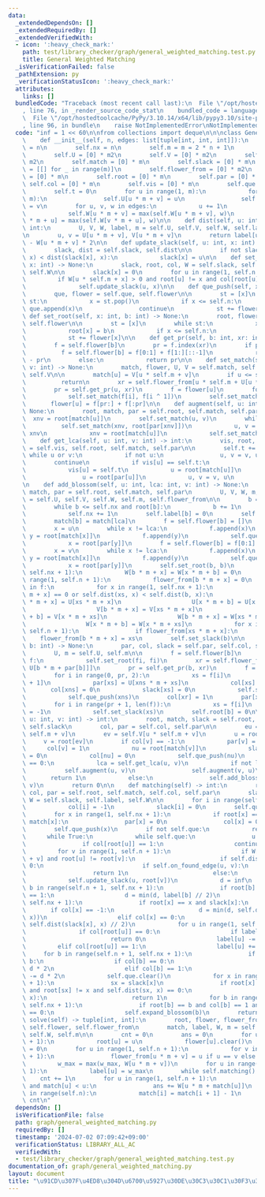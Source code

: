 ```yaml
---
data:
  _extendedDependsOn: []
  _extendedRequiredBy: []
  _extendedVerifiedWith:
  - icon: ':heavy_check_mark:'
    path: test/library_checker/graph/general_weighted_matching.test.py
    title: General Weighted Matching
  _isVerificationFailed: false
  _pathExtension: py
  _verificationStatusIcon: ':heavy_check_mark:'
  attributes:
    links: []
  bundledCode: "Traceback (most recent call last):\n  File \"/opt/hostedtoolcache/PyPy/3.10.14/x64/lib/pypy3.10/site-packages/onlinejudge_verify/documentation/build.py\"\
    , line 76, in _render_source_code_stat\n    bundled_code = language.bundle(\n\
    \  File \"/opt/hostedtoolcache/PyPy/3.10.14/x64/lib/pypy3.10/site-packages/onlinejudge_verify/languages/python.py\"\
    , line 96, in bundle\n    raise NotImplementedError\nNotImplementedError\n"
  code: "inf = 1 << 60\n\nfrom collections import deque\n\n\nclass GeneralWeightedMatching:\n\
    \    def __init__(self, n, edges: list[tuple[int, int, int]]):\n        self.n\
    \ = n\n        self.nx = n\n        self.m = m = 2 * n + 1\n        m2 = m * m\n\
    \        self.U = [0] * m2\n        self.V = [0] * m2\n        self.W = [0] *\
    \ m2\n        self.match = [0] * m\n        self.slack = [0] * m\n        self.flower\
    \ = [[] for _ in range(m)]\n        self.flower_from = [0] * m2\n        self.label\
    \ = [0] * m\n        self.root = [0] * m\n        self.par = [0] * m\n       \
    \ self.col = [0] * m\n        self.vis = [0] * m\n        self.que = deque()\n\
    \        self.t = 0\n        for u in range(1, m):\n            for v in range(1,\
    \ m):\n                self.U[u * m + v] = u\n                self.V[u * m + v]\
    \ = v\n        for u, v, w in edges:\n            u += 1\n            v += 1\n\
    \            self.W[u * m + v] = max(self.W[u * m + v], w)\n            self.W[v\
    \ * m + u] = max(self.W[v * m + u], w)\n\n    def dist(self, u: int, v: int) ->\
    \ int:\n        U, V, W, label, m = self.U, self.V, self.W, self.label, self.m\n\
    \n        u, v = U[u * m + v], V[u * m + v]\n        return label[u] + label[v]\
    \ - W[u * m + v] * 2\n\n    def update_slack(self, u: int, x: int) -> None:\n\
    \        slack, dist = self.slack, self.dist\n\n        if not slack[x] or dist(u,\
    \ x) < dist(slack[x], x):\n            slack[x] = u\n\n    def set_slack(self,\
    \ x: int) -> None:\n        slack, root, col, W = self.slack, self.root, self.col,\
    \ self.W\n\n        slack[x] = 0\n        for u in range(1, self.n + 1):\n   \
    \         if W[u * self.m + x] > 0 and root[u] != x and col[root[u]] == 0:\n \
    \               self.update_slack(u, x)\n\n    def que_push(self, x: int) -> None:\n\
    \        que, flower = self.que, self.flower\n\n        st = [x]\n        while\
    \ st:\n            x = st.pop()\n            if x <= self.n:\n               \
    \ que.append(x)\n                continue\n            st += flower[x]\n\n   \
    \ def set_root(self, x: int, b: int) -> None:\n        root, flower = self.root,\
    \ self.flower\n\n        st = [x]\n        while st:\n            x = st.pop()\n\
    \            root[x] = b\n            if x <= self.n:\n                continue\n\
    \            st += flower[x]\n\n    def get_pr(self, b: int, xr: int) -> int:\n\
    \        f = self.flower[b]\n        pr = f.index(xr)\n        if pr & 1:\n  \
    \          f = self.flower[b] = f[0:1] + f[1:][::-1]\n            return len(f)\
    \ - pr\n        else:\n            return pr\n\n    def set_match(self, u: int,\
    \ v: int) -> None:\n        match, flower, U, V = self.match, self.flower, self.U,\
    \ self.V\n\n        match[u] = V[u * self.m + v]\n        if u <= self.n:\n  \
    \          return\n        xr = self.flower_from[u * self.m + U[u * self.m + v]]\n\
    \        pr = self.get_pr(u, xr)\n        f = flower[u]\n        for i in range(pr):\n\
    \            self.set_match(f[i], f[i ^ 1])\n        self.set_match(xr, v)\n \
    \       flower[u] = f[pr:] + f[:pr]\n\n    def augment(self, u: int, v: int) ->\
    \ None:\n        root, match, par = self.root, self.match, self.par\n\n      \
    \  xnv = root[match[u]]\n        self.set_match(u, v)\n        while xnv:\n  \
    \          self.set_match(xnv, root[par[xnv]])\n            u, v = root[par[xnv]],\
    \ xnv\n            xnv = root[match[u]]\n            self.set_match(u, v)\n\n\
    \    def get_lca(self, u: int, v: int) -> int:\n        vis, root, match, par\
    \ = self.vis, self.root, self.match, self.par\n\n        self.t += 1\n       \
    \ while u or v:\n            if not u:\n                u, v = v, u\n        \
    \        continue\n            if vis[u] == self.t:\n                return u\n\
    \            vis[u] = self.t\n            u = root[match[u]]\n            if u:\n\
    \                u = root[par[u]]\n            u, v = v, u\n        return 0\n\
    \n    def add_blossom(self, u: int, lca: int, v: int) -> None:\n        root,\
    \ match, par = self.root, self.match, self.par\n        U, V, W, m, flower_from\
    \ = self.U, self.V, self.W, self.m, self.flower_from\n\n        b = self.n + 1\n\
    \        while b <= self.nx and root[b]:\n            b += 1\n        if b > self.nx:\n\
    \            self.nx += 1\n        self.label[b] = 0\n        self.col[b] = 0\n\
    \        match[b] = match[lca]\n        f = self.flower[b] = []\n        f.append(lca)\n\
    \        x = u\n        while x != lca:\n            f.append(x)\n           \
    \ y = root[match[x]]\n            f.append(y)\n            self.que_push(y)\n\
    \            x = root[par[y]]\n        f = self.flower[b] = f[0:1] + f[1:][::-1]\n\
    \        x = v\n        while x != lca:\n            f.append(x)\n           \
    \ y = root[match[x]]\n            f.append(y)\n            self.que_push(y)\n\
    \            x = root[par[y]]\n        self.set_root(b, b)\n        for x in range(1,\
    \ self.nx + 1):\n            W[b * m + x] = W[x * m + b] = 0\n        for x in\
    \ range(1, self.n + 1):\n            flower_from[b * m + x] = 0\n        for xs\
    \ in f:\n            for x in range(1, self.nx + 1):\n                if W[b *\
    \ m + x] == 0 or self.dist(xs, x) < self.dist(b, x):\n                    U[b\
    \ * m + x] = U[xs * m + x]\n                    U[x * m + b] = U[x * m + xs]\n\
    \                    V[b * m + x] = V[xs * m + x]\n                    V[x * m\
    \ + b] = V[x * m + xs]\n                    W[b * m + x] = W[xs * m + x]\n   \
    \                 W[x * m + b] = W[x * m + xs]\n            for x in range(1,\
    \ self.n + 1):\n                if flower_from[xs * m + x]:\n                \
    \    flower_from[b * m + x] = xs\n        self.set_slack(b)\n\n    def expand_blossom(self,\
    \ b: int) -> None:\n        par, col, slack = self.par, self.col, self.slack\n\
    \        U, m = self.U, self.m\n\n        f = self.flower[b]\n        for fi in\
    \ f:\n            self.set_root(fi, fi)\n        xr = self.flower_from[b * m +\
    \ U[b * m + par[b]]]\n        pr = self.get_pr(b, xr)\n        f = self.flower[b]\n\
    \        for i in range(0, pr, 2):\n            xs = f[i]\n            xns = f[i\
    \ + 1]\n            par[xs] = U[xns * m + xs]\n            col[xs] = 1\n     \
    \       col[xns] = 0\n            slack[xs] = 0\n            self.set_slack(xns)\n\
    \            self.que_push(xns)\n        col[xr] = 1\n        par[xr] = par[b]\n\
    \        for i in range(pr + 1, len(f)):\n            xs = f[i]\n            col[xs]\
    \ = -1\n            self.set_slack(xs)\n        self.root[b] = 0\n\n    def on_found_edge(self,\
    \ u: int, v: int) -> int:\n        root, match, slack = self.root, self.match,\
    \ self.slack\n        col, par = self.col, self.par\n\n        eu = self.U[u *\
    \ self.m + v]\n        ev = self.V[u * self.m + v]\n        u = root[eu]\n   \
    \     v = root[ev]\n        if col[v] == -1:\n            par[v] = eu\n      \
    \      col[v] = 1\n            nu = root[match[v]]\n            slack[v] = slack[nu]\
    \ = 0\n            col[nu] = 0\n            self.que_push(nu)\n        elif col[v]\
    \ == 0:\n            lca = self.get_lca(u, v)\n            if not lca:\n     \
    \           self.augment(u, v)\n                self.augment(v, u)\n         \
    \       return 1\n            else:\n                self.add_blossom(u, lca,\
    \ v)\n        return 0\n\n    def matching(self) -> int:\n        root, match,\
    \ col, par = self.root, self.match, self.col, self.par\n        slack, label,\
    \ W = self.slack, self.label, self.W\n\n        for i in range(self.nx + 1):\n\
    \            col[i] = -1\n            slack[i] = 0\n        self.que.clear()\n\
    \        for x in range(1, self.nx + 1):\n            if root[x] == x and not\
    \ match[x]:\n                par[x] = 0\n                col[x] = 0\n        \
    \        self.que_push(x)\n        if not self.que:\n            return 0\n  \
    \      while True:\n            while self.que:\n                u = self.que.popleft()\n\
    \                if col[root[u]] == 1:\n                    continue\n       \
    \         for v in range(1, self.n + 1):\n                    if W[u * self.m\
    \ + v] and root[u] != root[v]:\n                        if self.dist(u, v) ==\
    \ 0:\n                            if self.on_found_edge(u, v):\n             \
    \                   return 1\n                        else:\n                \
    \            self.update_slack(u, root[v])\n            d = inf\n            for\
    \ b in range(self.n + 1, self.nx + 1):\n                if root[b] == b and col[b]\
    \ == 1:\n                    d = min(d, label[b] // 2)\n            for x in range(1,\
    \ self.nx + 1):\n                if root[x] == x and slack[x]:\n             \
    \       if col[x] == -1:\n                        d = min(d, self.dist(slack[x],\
    \ x))\n                    elif col[x] == 0:\n                        d = min(d,\
    \ self.dist(slack[x], x) // 2)\n            for u in range(1, self.n + 1):\n \
    \               if col[root[u]] == 0:\n                    if label[u] <= d:\n\
    \                        return 0\n                    label[u] -= d\n       \
    \         elif col[root[u]] == 1:\n                    label[u] += d\n       \
    \     for b in range(self.n + 1, self.nx + 1):\n                if root[b] ==\
    \ b:\n                    if col[b] == 0:\n                        label[b] +=\
    \ d * 2\n                    elif col[b] == 1:\n                        label[b]\
    \ -= d * 2\n            self.que.clear()\n            for x in range(1, self.nx\
    \ + 1):\n                sx = slack[x]\n                if root[x] == x and sx\
    \ and root[sx] != x and self.dist(sx, x) == 0:\n                    if self.on_found_edge(sx,\
    \ x):\n                        return 1\n            for b in range(self.n + 1,\
    \ self.nx + 1):\n                if root[b] == b and col[b] == 1 and label[b]\
    \ == 0:\n                    self.expand_blossom(b)\n        return 0\n\n    def\
    \ solve(self) -> tuple[int, int]:\n        root, flower, flower_from = self.root,\
    \ self.flower, self.flower_from\n        match, label, W, m = self.match, self.label,\
    \ self.W, self.m\n\n        cnt = 0\n        ans = 0\n        for u in range(self.n\
    \ + 1):\n            root[u] = u\n            flower[u].clear()\n        w_max\
    \ = 0\n        for u in range(1, self.n + 1):\n            for v in range(1, self.n\
    \ + 1):\n                flower_from[u * m + v] = u if u == v else 0\n       \
    \         w_max = max(w_max, W[u * m + v])\n        for u in range(1, self.n +\
    \ 1):\n            label[u] = w_max\n        while self.matching():\n        \
    \    cnt += 1\n        for u in range(1, self.n + 1):\n            if match[u]\
    \ and match[u] < u:\n                ans += W[u * m + match[u]]\n        for i\
    \ in range(self.n):\n            match[i] = match[i + 1] - 1\n        return ans,\
    \ cnt\n"
  dependsOn: []
  isVerificationFile: false
  path: graph/general_weighted_matching.py
  requiredBy: []
  timestamp: '2024-07-02 07:09:42+09:00'
  verificationStatus: LIBRARY_ALL_AC
  verifiedWith:
  - test/library_checker/graph/general_weighted_matching.test.py
documentation_of: graph/general_weighted_matching.py
layout: document
title: "\u91CD\u307F\u4ED8\u304D\u6700\u5927\u30DE\u30C3\u30C1\u30F3\u30B0"
---
```

